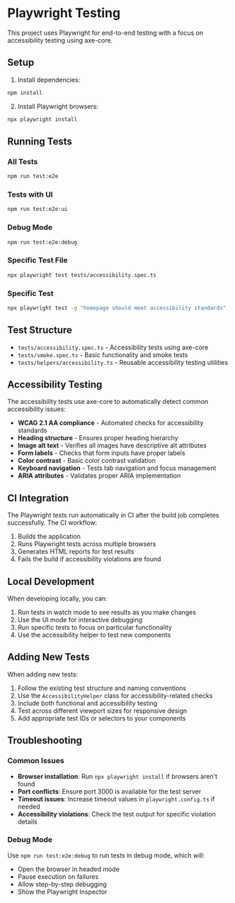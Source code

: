# Playwright Testing

This project uses Playwright for end-to-end testing with a focus on accessibility testing using axe-core.

## Setup

1. Install dependencies:
```bash
npm install
```

2. Install Playwright browsers:
```bash
npx playwright install
```

## Running Tests

### All Tests
```bash
npm run test:e2e
```

### Tests with UI
```bash
npm run test:e2e:ui
```

### Debug Mode
```bash
npm run test:e2e:debug
```

### Specific Test File
```bash
npx playwright test tests/accessibility.spec.ts
```

### Specific Test
```bash
npx playwright test -g "homepage should meet accessibility standards"
```

## Test Structure

- `tests/accessibility.spec.ts` - Accessibility tests using axe-core
- `tests/smoke.spec.ts` - Basic functionality and smoke tests
- `tests/helpers/accessibility.ts` - Reusable accessibility testing utilities

## Accessibility Testing

The accessibility tests use axe-core to automatically detect common accessibility issues:

- **WCAG 2.1 AA compliance** - Automated checks for accessibility standards
- **Heading structure** - Ensures proper heading hierarchy
- **Image alt text** - Verifies all images have descriptive alt attributes
- **Form labels** - Checks that form inputs have proper labels
- **Color contrast** - Basic color contrast validation
- **Keyboard navigation** - Tests tab navigation and focus management
- **ARIA attributes** - Validates proper ARIA implementation

## CI Integration

The Playwright tests run automatically in CI after the build job completes successfully. The CI workflow:

1. Builds the application
2. Runs Playwright tests across multiple browsers
3. Generates HTML reports for test results
4. Fails the build if accessibility violations are found

## Local Development

When developing locally, you can:

1. Run tests in watch mode to see results as you make changes
2. Use the UI mode for interactive debugging
3. Run specific tests to focus on particular functionality
4. Use the accessibility helper to test new components

## Adding New Tests

When adding new tests:

1. Follow the existing test structure and naming conventions
2. Use the `AccessibilityHelper` class for accessibility-related checks
3. Include both functional and accessibility testing
4. Test across different viewport sizes for responsive design
5. Add appropriate test IDs or selectors to your components

## Troubleshooting

### Common Issues

- **Browser installation**: Run `npx playwright install` if browsers aren't found
- **Port conflicts**: Ensure port 3000 is available for the test server
- **Timeout issues**: Increase timeout values in `playwright.config.ts` if needed
- **Accessibility violations**: Check the test output for specific violation details

### Debug Mode

Use `npm run test:e2e:debug` to run tests in debug mode, which will:
- Open the browser in headed mode
- Pause execution on failures
- Allow step-by-step debugging
- Show the Playwright Inspector
